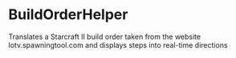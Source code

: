 # BuildOrderHelper
Translates a Starcraft II build order taken from the website lotv.spawningtool.com and displays steps into real-time directions
